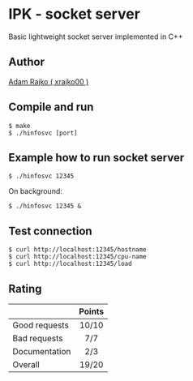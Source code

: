 # IPK - socket server
Basic lightweight socket server implemented in C++

## Author
[Adam Rajko ( xrajko00 )](https://github.com/Ades551/)

## Compile and run
```console
$ make
$ ./hinfosvc [port]
```

## Example how to run socket server
```console
$ ./hinfosvc 12345
```

On background:

```console
$ ./hinfosvc 12345 &
```

## Test connection
```console
$ curl http://localhost:12345/hostname
$ curl http://localhost:12345/cpu-name
$ curl http://localhost:12345/load
```

## Rating
|               | Points |
| :------------ | :----: |
| Good requests | 10/10  |
| Bad requests  |  7/7   |
| Documentation |  2/3   |
| Overall       | 19/20  |
